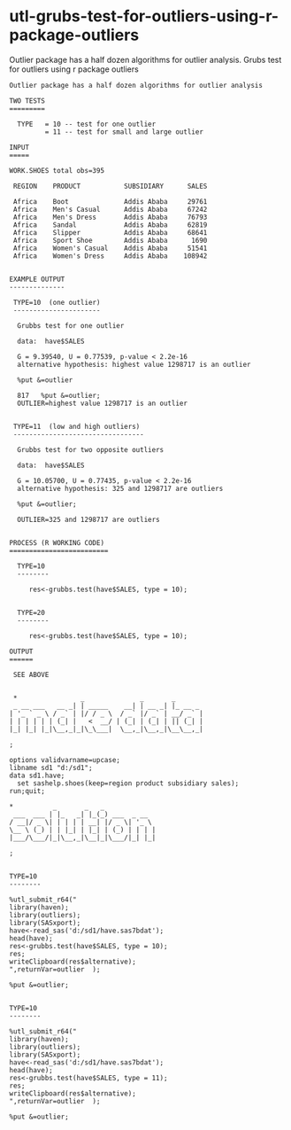 # utl-grubs-test-for-outliers-using-r-package-outliers
Outlier package has a half dozen algorithms for outlier analysis.
    Grubs test for outliers using r package outliers                                                  
                                                                                                      
    Outlier package has a half dozen algorithms for outlier analysis                                  
                                                                                                      
    TWO TESTS                                                                                         
    =========                                                                                         
                                                                                                      
      TYPE   = 10 -- test for one outlier                                                             
             = 11 -- test for small and large outlier                                                 
                                                                                                      
    INPUT                                                                                             
    =====                                                                                             
                                                                                                      
    WORK.SHOES total obs=395                                                                          
                                                                                                      
     REGION    PRODUCT           SUBSIDIARY      SALES                                                
                                                                                                      
     Africa    Boot              Addis Ababa     29761                                                
     Africa    Men's Casual      Addis Ababa     67242                                                
     Africa    Men's Dress       Addis Ababa     76793                                                
     Africa    Sandal            Addis Ababa     62819                                                
     Africa    Slipper           Addis Ababa     68641                                                
     Africa    Sport Shoe        Addis Ababa      1690                                                
     Africa    Women's Casual    Addis Ababa     51541                                                
     Africa    Women's Dress     Addis Ababa    108942                                                
                                                                                                      
                                                                                                      
    EXAMPLE OUTPUT                                                                                    
    --------------                                                                                    
                                                                                                      
     TYPE=10  (one outlier)                                                                           
     ----------------------                                                                           
                                                                                                      
      Grubbs test for one outlier                                                                     
                                                                                                      
      data:  have$SALES                                                                               
                                                                                                      
      G = 9.39540, U = 0.77539, p-value < 2.2e-16                                                     
      alternative hypothesis: highest value 1298717 is an outlier                                     
                                                                                                      
      %put &=outlier                                                                                  
                                                                                                      
      817   %put &=outlier;                                                                           
      OUTLIER=highest value 1298717 is an outlier                                                     
                                                                                                      
                                                                                                      
     TYPE=11  (low and high outliers)                                                                 
     ---------------------------------                                                                
                                                                                                      
      Grubbs test for two opposite outliers                                                           
                                                                                                      
      data:  have$SALES                                                                               
                                                                                                      
      G = 10.05700, U = 0.77435, p-value < 2.2e-16                                                    
      alternative hypothesis: 325 and 1298717 are outliers                                            
                                                                                                      
      %put &=outlier;                                                                                 
                                                                                                      
      OUTLIER=325 and 1298717 are outliers                                                            
                                                                                                      
                                                                                                      
    PROCESS (R WORKING CODE)                                                                          
    =========================                                                                         
                                                                                                      
      TYPE=10                                                                                         
      --------                                                                                        
                                                                                                      
         res<-grubbs.test(have$SALES, type = 10);                                                     
                                                                                                      
                                                                                                      
      TYPE=20                                                                                         
      --------                                                                                        
                                                                                                      
         res<-grubbs.test(have$SALES, type = 10);                                                     
                                                                                                      
    OUTPUT                                                                                            
    ======                                                                                            
                                                                                                      
     SEE ABOVE                                                                                        
                                                                                                      
                                                                                                      
     *                _              _       _                                                        
     _ __ ___   __ _| | _____    __| | __ _| |_ __ _                                                  
    | '_ ` _ \ / _` | |/ / _ \  / _` |/ _` | __/ _` |                                                 
    | | | | | | (_| |   <  __/ | (_| | (_| | || (_| |                                                 
    |_| |_| |_|\__,_|_|\_\___|  \__,_|\__,_|\__\__,_|                                                 
                                                                                                      
    ;                                                                                                 
                                                                                                      
    options validvarname=upcase;                                                                      
    libname sd1 "d:/sd1";                                                                             
    data sd1.have;                                                                                    
      set sashelp.shoes(keep=region product subsidiary sales);                                        
    run;quit;                                                                                         
                                                                                                      
    *          _       _   _                                                                          
     ___  ___ | |_   _| |_(_) ___  _ __                                                               
    / __|/ _ \| | | | | __| |/ _ \| '_ \                                                              
    \__ \ (_) | | |_| | |_| | (_) | | | |                                                             
    |___/\___/|_|\__,_|\__|_|\___/|_| |_|                                                             
                                                                                                      
    ;                                                                                                 
                                                                                                      
                                                                                                      
    TYPE=10                                                                                           
    --------                                                                                          
                                                                                                      
    %utl_submit_r64("                                                                                 
    library(haven);                                                                                   
    library(outliers);                                                                                
    library(SASxport);                                                                                
    have<-read_sas('d:/sd1/have.sas7bdat');                                                           
    head(have);                                                                                       
    res<-grubbs.test(have$SALES, type = 10);                                                          
    res;                                                                                              
    writeClipboard(res$alternative);                                                                  
    ",returnVar=outlier  );                                                                           
                                                                                                      
    %put &=outlier;                                                                                   
                                                                                                      
                                                                                                      
    TYPE=10                                                                                           
    --------                                                                                          
                                                                                                      
    %utl_submit_r64("                                                                                 
    library(haven);                                                                                   
    library(outliers);                                                                                
    library(SASxport);                                                                                
    have<-read_sas('d:/sd1/have.sas7bdat');                                                           
    head(have);                                                                                       
    res<-grubbs.test(have$SALES, type = 11);                                                          
    res;                                                                                              
    writeClipboard(res$alternative);                                                                  
    ",returnVar=outlier  );                                                                           
                                                                                                      
    %put &=outlier;                                                                                   
                                                                                                      
